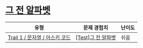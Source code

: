 # [그 전 알파벳](https://www.codetree.ai/trails/complete/curated-cards/test-before-the-alphabet)

|유형|문제 경험치|난이도|
|---|---|---|
|[Trail 1 / 문자열 / 아스키 코드](https://www.codetree.ai/trail-info/novice-low/)|[[Test]그 전 알파벳](https://www.codetree.ai/trails/complete/curated-cards/test-before-the-alphabet/)|쉬움|

